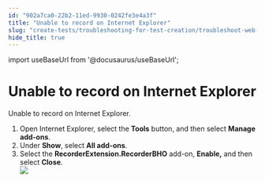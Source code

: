 ```yaml
---
id: "902a7ca0-22b2-11ed-9930-0242fe3e4a3f"
title: "Unable to record on Internet Explorer"
slug: "create-tests/troubleshooting-for-test-creation/troubleshoot-web-automated-testing/unable-to-record-on-internet-explorer"
hide_title: true
---
```

import useBaseUrl from '@docusaurus/useBaseUrl';


# <a id="troubleshooting-7567" class="anchor_top_offset"/><a id="ariaid-title1" class="anchor_top_offset"/>Unable to record on Internet Explorer

<section xmlns="http://www.w3.org/1999/xhtml" className="section condition"><p className="p">Unable to record on Internet Explorer.</p></section> 
<div xmlns="http://www.w3.org/1999/xhtml" className="bodydiv troubleSolution"><section className="section remedy"><ol className="ol steps"><li className="li step stepexpand"><span className="ph cmd">Open Internet Explorer, select the <strong className="ph b">Tools</strong> button, and then select <strong className="ph b">Manage add-ons</strong>.</span></li><li className="li step stepexpand"><span className="ph cmd">Under <strong className="ph b">Show</strong>, select <strong className="ph b">All add-ons</strong>.</span></li><li className="li step stepexpand"><span className="ph cmd">Select the <strong className="ph b">RecorderExtension.RecorderBHO</strong> add-on, <strong className="ph b">Enable,</strong> and then select <strong className="ph b">Close</strong>.</span><div className="itemgroup stepxmp"><img className="image" src={useBaseUrl("https://raw.githubusercontent.com/katalon-studio/docs-images/master/katalon-studio/docs/troubleshooting-web-automated-testing/image2017-10-27-163A293A17.png")} /><br /><br /></div></li></ol></section></div>
